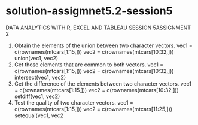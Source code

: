 # solution-assigmnet5.2-session5
DATA ANALYTICS WITH R, EXCEL AND TABLEAU SESSION 5ASSIGNMENT 2
1.	Obtain the elements of the union between two character vectors. vec1 = c(rownames(mtcars[1:15,])) vec2 = c(rownames(mtcars[10:32,])) union(vec1, vec2)
2.	Get those elements that are common to both vectors. vec1 = c(rownames(mtcars[1:15,])) vec2 = c(rownames(mtcars[10:32,])) intersect(vec1, vec2)
3.	Get the difference of the elements between two character vectors. vec1 = c(rownames(mtcars[1:15,])) vec2 = c(rownames(mtcars[10:32,])) setdiff(vec1, vec2)
4.	Test the quality of two character vectors. vec1 = c(rownames(mtcars[1:15,])) vec2 = c(rownames(mtcars[11:25,])) setequal(vec1, vec2
